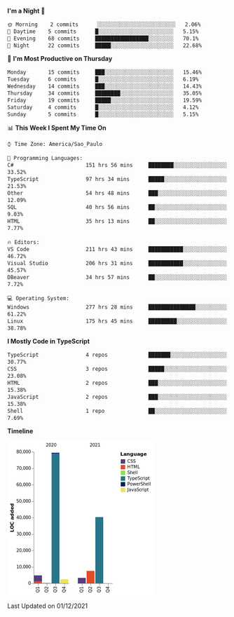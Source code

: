 <!--START_SECTION:waka-->
**I'm a Night 🦉** 

```text
🌞 Morning    2 commits      ░░░░░░░░░░░░░░░░░░░░░░░░░   2.06% 
🌆 Daytime    5 commits      █░░░░░░░░░░░░░░░░░░░░░░░░   5.15% 
🌃 Evening    68 commits     █████████████████░░░░░░░░   70.1% 
🌙 Night      22 commits     █████░░░░░░░░░░░░░░░░░░░░   22.68%

```
📅 **I'm Most Productive on Thursday** 

```text
Monday       15 commits     ███░░░░░░░░░░░░░░░░░░░░░░   15.46% 
Tuesday      6 commits      █░░░░░░░░░░░░░░░░░░░░░░░░   6.19% 
Wednesday    14 commits     ███░░░░░░░░░░░░░░░░░░░░░░   14.43% 
Thursday     34 commits     ████████░░░░░░░░░░░░░░░░░   35.05% 
Friday       19 commits     █████░░░░░░░░░░░░░░░░░░░░   19.59% 
Saturday     4 commits      █░░░░░░░░░░░░░░░░░░░░░░░░   4.12% 
Sunday       5 commits      █░░░░░░░░░░░░░░░░░░░░░░░░   5.15%

```


📊 **This Week I Spent My Time On** 

```text
⌚︎ Time Zone: America/Sao_Paulo

💬 Programming Languages: 
C#                       151 hrs 56 mins     ████████░░░░░░░░░░░░░░░░░   33.52% 
TypeScript               97 hrs 34 mins      █████░░░░░░░░░░░░░░░░░░░░   21.53% 
Other                    54 hrs 48 mins      ███░░░░░░░░░░░░░░░░░░░░░░   12.09% 
SQL                      40 hrs 56 mins      ██░░░░░░░░░░░░░░░░░░░░░░░   9.03% 
HTML                     35 hrs 13 mins      ██░░░░░░░░░░░░░░░░░░░░░░░   7.77%

🔥 Editors: 
VS Code                  211 hrs 43 mins     ███████████░░░░░░░░░░░░░░   46.72% 
Visual Studio            206 hrs 31 mins     ███████████░░░░░░░░░░░░░░   45.57% 
DBeaver                  34 hrs 57 mins      ██░░░░░░░░░░░░░░░░░░░░░░░   7.72%

💻 Operating System: 
Windows                  277 hrs 28 mins     ███████████████░░░░░░░░░░   61.22% 
Linux                    175 hrs 45 mins     █████████░░░░░░░░░░░░░░░░   38.78%

```

**I Mostly Code in TypeScript** 

```text
TypeScript               4 repos             ███████░░░░░░░░░░░░░░░░░░   30.77% 
CSS                      3 repos             █████░░░░░░░░░░░░░░░░░░░░   23.08% 
HTML                     2 repos             ███░░░░░░░░░░░░░░░░░░░░░░   15.38% 
JavaScript               2 repos             ███░░░░░░░░░░░░░░░░░░░░░░   15.38% 
Shell                    1 repo              ██░░░░░░░░░░░░░░░░░░░░░░░   7.69%

```


**Timeline**

![Chart not found](https://raw.githubusercontent.com/jonhoffmam/jonhoffmam/master/charts/bar_graph.png) 


 Last Updated on 01/12/2021
<!--END_SECTION:waka-->
